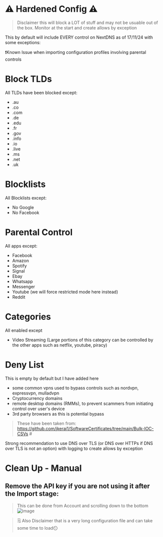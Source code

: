# ⚠️ Hardened Config ⚠️
> Disclaimer this will block a LOT of stuff and may not be usuable out of the box. Monitor at the start and create allows by exception

This by default will include EVERY control on NextDNS as of 17/11/24 with some exceptions:  

❗Known Issue when importing configuration profiles involving parental controls  

# Block TLDs

All TLDs have been blocked except:

- .au
- .co
- .com
- .de
- .edu
- .fr
- .gov
- .info
- .io
- .live
- .ms
- .net
- .uk

# Blocklists

All Blocklists except:

- No Google
- No Facebook

# Parental Control

All apps except:  

- Facebook
- Amazon
- Spotify
- Signal
- Ebay
- Whatsapp
- Messenger
- Youtube (we will force restricted mode here instead)
- Reddit


# Categories

All enabled except
- Video Streaming (Large portions of this category can be controlled by the other apps such as netflix, youtube, piracy)


# Deny List
This is empty by default but I have added here
- some common vpns used to bypass controls such as nordvpn, expressvpn, mulladvpn
- Cryptocurrency domains
- remote desktop domains (RMMs), to prevent scammers from initiating control over user's device
- 3rd party browsers as this is potential bypass  
> These have been taken from: https://github.com/jkerai1/SoftwareCertificates/tree/main/Bulk-IOC-CSVs  #


Strong recommendation to use DNS over TLS (or DNS over HTTPs if DNS over TLS is not an option) with logging to create allows by exception

# Clean Up - Manual  

## Remove the API key if you are not using it after the Import stage:  
> This can be done from Account and scrolling down to the bottom  
![image](https://github.com/user-attachments/assets/57325e82-4dd1-49ee-a889-ace8fbe3540a)


> 🗒️ Also Disclaimer that is a very long configuration file and can take some time to load⏲️  
